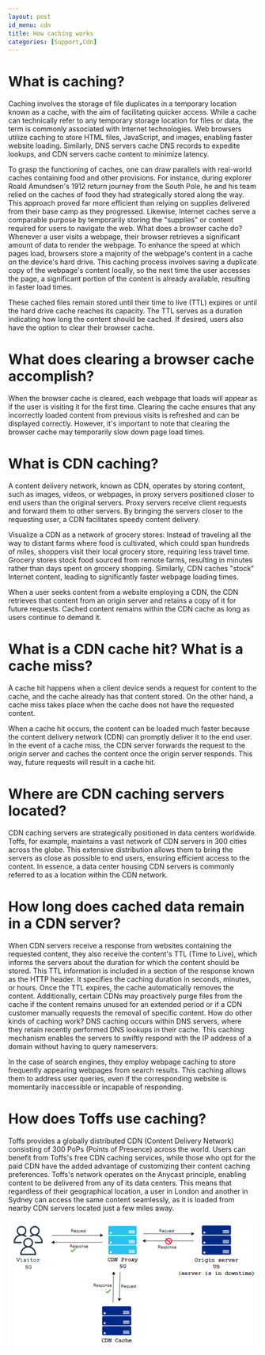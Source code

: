 ```yaml
---
layout: post
id_menu: cdn
title: How caching works
categories: [Support,Cdn]
---
```

# What is caching?
Caching involves the storage of file duplicates in a temporary location known as a cache, with the aim of facilitating quicker access. While a cache can technically refer to any temporary storage location for files or data, the term is commonly associated with Internet technologies. Web browsers utilize caching to store HTML files, JavaScript, and images, enabling faster website loading. Similarly, DNS servers cache DNS records to expedite lookups, and CDN servers cache content to minimize latency.

To grasp the functioning of caches, one can draw parallels with real-world caches containing food and other provisions. For instance, during explorer Roald Amundsen's 1912 return journey from the South Pole, he and his team relied on the caches of food they had strategically stored along the way. This approach proved far more efficient than relying on supplies delivered from their base camp as they progressed. Likewise, Internet caches serve a comparable purpose by temporarily storing the "supplies" or content required for users to navigate the web.
What does a browser cache do?
Whenever a user visits a webpage, their browser retrieves a significant amount of data to render the webpage. To enhance the speed at which pages load, browsers store a majority of the webpage's content in a cache on the device's hard drive. This caching process involves saving a duplicate copy of the webpage's content locally, so the next time the user accesses the page, a significant portion of the content is already available, resulting in faster load times.

These cached files remain stored until their time to live (TTL) expires or until the hard drive cache reaches its capacity. The TTL serves as a duration indicating how long the content should be cached. If desired, users also have the option to clear their browser cache.
# What does clearing a browser cache accomplish?
When the browser cache is cleared, each webpage that loads will appear as if the user is visiting it for the first time. Clearing the cache ensures that any incorrectly loaded content from previous visits is refreshed and can be displayed correctly. However, it's important to note that clearing the browser cache may temporarily slow down page load times.
# What is CDN caching?
A content delivery network, known as CDN, operates by storing content, such as images, videos, or webpages, in proxy servers positioned closer to end users than the original servers. Proxy servers receive client requests and forward them to other servers. By bringing the servers closer to the requesting user, a CDN facilitates speedy content delivery.



Visualize a CDN as a network of grocery stores: Instead of traveling all the way to distant farms where food is cultivated, which could span hundreds of miles, shoppers visit their local grocery store, requiring less travel time. Grocery stores stock food sourced from remote farms, resulting in minutes rather than days spent on grocery shopping. Similarly, CDN caches "stock" Internet content, leading to significantly faster webpage loading times.

When a user seeks content from a website employing a CDN, the CDN retrieves that content from an origin server and retains a copy of it for future requests. Cached content remains within the CDN cache as long as users continue to demand it.

# What is a CDN cache hit? What is a cache miss?
A cache hit happens when a client device sends a request for content to the cache, and the cache already has that content stored. On the other hand, a cache miss takes place when the cache does not have the requested content.

When a cache hit occurs, the content can be loaded much faster because the content delivery network (CDN) can promptly deliver it to the end user. In the event of a cache miss, the CDN server forwards the request to the origin server and caches the content once the origin server responds. This way, future requests will result in a cache hit.


# Where are CDN caching servers located?
CDN caching servers are strategically positioned in data centers worldwide. Toffs, for example, maintains a vast network of CDN servers in 300 cities across the globe. This extensive distribution allows them to bring the servers as close as possible to end users, ensuring efficient access to the content. In essence, a data center housing CDN servers is commonly referred to as a location within the CDN network.

# How long does cached data remain in a CDN server?
When CDN servers receive a response from websites containing the requested content, they also receive the content's TTL (Time to Live), which informs the servers about the duration for which the content should be stored. This TTL information is included in a section of the response known as the HTTP header. It specifies the caching duration in seconds, minutes, or hours. Once the TTL expires, the cache automatically removes the content. Additionally, certain CDNs may proactively purge files from the cache if the content remains unused for an extended period or if a CDN customer manually requests the removal of specific content.
How do other kinds of caching work?
DNS caching occurs within DNS servers, where they retain recently performed DNS lookups in their cache. This caching mechanism enables the servers to swiftly respond with the IP address of a domain without having to query nameservers.

In the case of search engines, they employ webpage caching to store frequently appearing webpages from search results. This caching allows them to address user queries, even if the corresponding website is momentarily inaccessible or incapable of responding.

# How does Toffs use caching?
Toffs provides a globally distributed CDN (Content Delivery Network) consisting of 300 PoPs (Points of Presence) across the world. Users can benefit from Toffs's free CDN caching services, while those who opt for the paid CDN have the added advantage of customizing their content caching preferences. Toffs's network operates on the Anycast principle, enabling content to be delivered from any of its data centers. This means that regardless of their geographical location, a user in London and another in Sydney can access the same content seamlessly, as it is loaded from nearby CDN servers located just a few miles away.

![CDN Cache](/public/assets/images/support/cdn/cdn_cache_1.png)